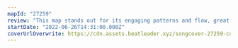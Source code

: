 ```yaml
---
mapId: "27259"
review: "This map stands out for its engaging patterns and flow, great  lightshow and accessible spread with quality lower diffs!"
startDate: "2022-06-26T14:31:00.000Z"
coverUrlOverwrite: https://cdn.assets.beatleader.xyz/songcover-27259-cover.jpg
---
```

